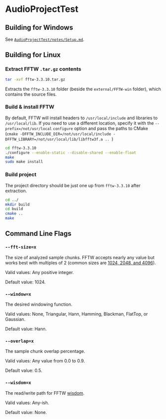 # AudioProjectTest

## Building for Windows

See [`AudioProjectTest/notes/Setup.md`](AudioProjectTest/notes/Setup.md).

## Building for Linux

### Extract FFTW `.tar.gz` contents

```bash
tar -xvf fftw-3.3.10.tar.gz
```

Extracts the `fftw-3.3.10` folder (beside the `external/FFTW-win` folder), which contains the source files.

### Build & install FFTW

By default, FFTW will install headers to `/usr/local/include` and libraries to `/usr/local/lib`. If you need to use a different location, specify it with the `--prefix=/not/usr/local` `configure` option and pass the paths to CMake (`cmake -DFFTW_INCLUDE_DIR=/not/usr/local/include -DFFTW_LIBRARY=/not/usr/local/lib/libfftw3f.a ..
`)

```bash
cd fftw-3.3.10
./configure --enable-static --disable-shared --enable-float
make
sudo make install
```

### Build project

The project directory should be just one up from `fftw-3.3.10` after extraction.

```bash
cd ../
mkdir build
cd build
cmake ..
make
```

## Command Line Flags

### `--fft-size=x`

The size of analyzed sample chunks. FFTW accepts nearly any value but works best with multiples of 2 (common sizes are [1024, 2048, and 4096](https://dobrian.github.io/cmp/topics/fourier-transform/1.getting-to-the-frequency-domain-theory.html)).

Valid values: Any positive integer.

Default value: 1024.

### `--window=x`

The desired windowing function.

Valid values: None, Triangular, Hann, Hamming, Blackman, FlatTop, or Gaussian.

Default value: Hann.

### `--overlap=x`

The sample chunk overlap percentage.

Valid values: Any value from 0.0 to 0.9.

Default value: 0.5.

### `--wisdom=x`

The read/write path for FFTW [wisdom](https://fftw.org/fftw3_doc/Words-of-Wisdom_002dSaving-Plans.html).

Valid values: Any-ish.

Default value: None.
